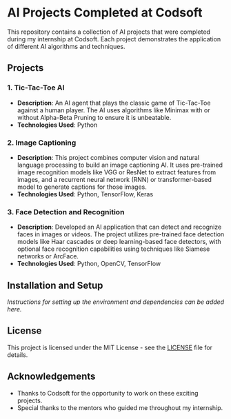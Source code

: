 # AI Projects Completed at Codsoft

This repository contains a collection of AI projects that were completed during my internship at Codsoft. Each project demonstrates the application of different AI algorithms and techniques.

## Projects

### 1. Tic-Tac-Toe AI
- **Description**: An AI agent that plays the classic game of Tic-Tac-Toe against a human player. The AI uses algorithms like Minimax with or without Alpha-Beta Pruning to ensure it is unbeatable.
- **Technologies Used**: Python

### 2. Image Captioning
- **Description**: This project combines computer vision and natural language processing to build an image captioning AI. It uses pre-trained image recognition models like VGG or ResNet to extract features from images, and a recurrent neural network (RNN) or transformer-based model to generate captions for those images.
- **Technologies Used**: Python, TensorFlow, Keras

### 3. Face Detection and Recognition
- **Description**: Developed an AI application that can detect and recognize faces in images or videos. The project utilizes pre-trained face detection models like Haar cascades or deep learning-based face detectors, with optional face recognition capabilities using techniques like Siamese networks or ArcFace.
- **Technologies Used**: Python, OpenCV, TensorFlow

## Installation and Setup
*Instructions for setting up the environment and dependencies can be added here.*

## License
This project is licensed under the MIT License - see the [LICENSE](LICENSE) file for details.

## Acknowledgements
- Thanks to Codsoft for the opportunity to work on these exciting projects.
- Special thanks to the mentors who guided me throughout my internship.

